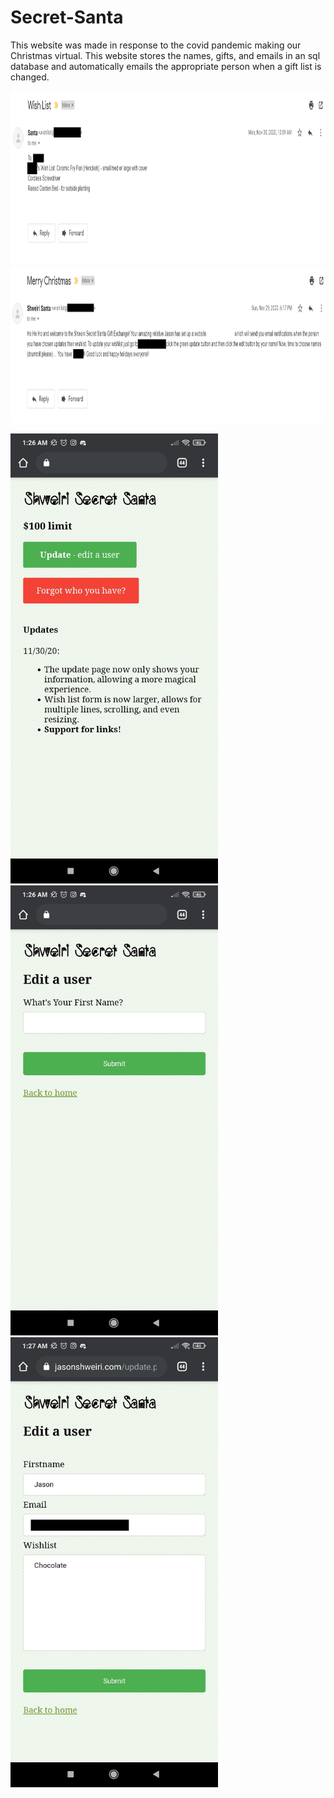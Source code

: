 # Secret-Santa

This website was made in response to the covid pandemic making our Christmas virtual. This website stores the names, gifts, and emails in an sql database and automatically emails the appropriate person when a gift list is changed.

<img src="resources/Screenshot 2021-10-14 165430.png" alt="" height="277"/>
<br>
<img src="resources/Screenshot 2021-10-14 165548.png" alt="" height="251"/>
<br>
<p float="left">
<img src="resources/Screenshot_2020-11-30-01-26-36-542_com.android.chrome.jpg" alt="" height="720"/>
<img src="resources/Screenshot_2020-11-30-01-26-41-927_com.android.chrome.jpg" alt="" height="720"/>
<img src="resources/Screenshot_2020-11-30-01-27-54-372_com.android.chrome.jpg" alt="" height="720"/>
</p>

